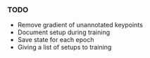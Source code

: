 ### TODO
* Remove gradient of unannotated keypoints
* Document setup during training
* Save state for each epoch
* Giving a list of setups to training
